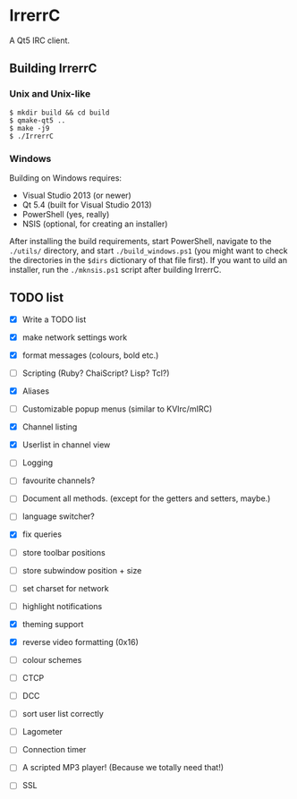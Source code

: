 # IrrerrC

A Qt5 IRC client.

## Building IrrerrC

### Unix and Unix-like

    $ mkdir build && cd build
    $ qmake-qt5 ..
    $ make -j9
    $ ./IrrerrC

### Windows

Building on Windows requires:

* Visual Studio 2013 (or newer)
* Qt 5.4 (built for Visual Studio 2013)
* PowerShell (yes, really)
* NSIS (optional, for creating an installer)

After installing the build requirements, start PowerShell, navigate to the
`./utils/` directory, and start `./build_windows.ps1` (you might want to check
the directories in the `$dirs` dictionary of that file first).  If you want to
uild an installer, run the `./mknsis.ps1` script after building IrrerrC.

## TODO list

- [x] Write a TODO list
- [x] make network settings work
- [x] format messages (colours, bold etc.)
- [ ] Scripting (Ruby? ChaiScript? Lisp? Tcl?)
- [x] Aliases
- [ ] Customizable popup menus (similar to KVIrc/mIRC)
- [x] Channel listing
- [x] Userlist in channel view
- [ ] Logging
- [ ] favourite channels?
- [ ] Document all methods.  (except for the getters and setters, maybe.)
- [ ] language switcher?
- [x] fix queries
- [ ] store toolbar positions
- [ ] store subwindow position + size
- [ ] set charset for network
- [ ] highlight notifications
- [x] theming support
- [x] reverse video formatting (0x16)
- [ ] colour schemes
- [ ] CTCP
- [ ] DCC
- [ ] sort user list correctly
- [ ] Lagometer
- [ ] Connection timer
- [ ] A scripted MP3 player!  (Because we totally need that!)
- [ ] SSL


